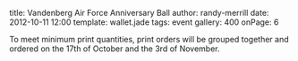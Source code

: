 title: Vandenberg Air Force Anniversary Ball
author: randy-merrill
date: 2012-10-11 12:00
template: wallet.jade
tags: event
gallery: 400
onPage: 6

To meet minimum print quantities, print orders will be grouped together and ordered on the 17th of October and the 3rd of November.
